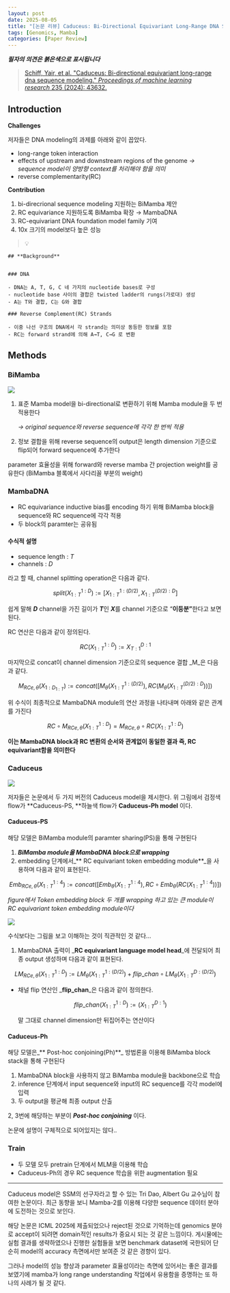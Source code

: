 ```yaml
---
layout: post
date: 2025-08-05
title: "[논문 리뷰] Caduceus: Bi-Directional Equivariant Long-Range DNA Sequence Modeling"
tags: [Genomics, Mamba]
categories: [Paper Review]
---
```


<span class="notion-red">_**필자의 의견은 붉은색으로 표시됩니다**_</span>


> [Schiff, Yair, et al. "Caduceus: Bi-directional equivariant long-range dna sequence modeling." ](https://pmc.ncbi.nlm.nih.gov/articles/PMC12189541/)[_Proceedings of machine learning research_](https://pmc.ncbi.nlm.nih.gov/articles/PMC12189541/)[ 235 (2024): 43632.](https://pmc.ncbi.nlm.nih.gov/articles/PMC12189541/)



## Introduction


**Challenges**


저자들은 DNA modeling의 과제를 아래와 같이 꼽았다.

- long-range token interaction
- effects of upstream and downstream regions of the genome 
_→ sequence model이 양방향 context를 처리해야 함을 의미_
- reverse complementarity(RC)

**Contribution**

1. bi-direcrional sequence modeling 지원하는 BiMamba 제안
1. RC equivariance 지원하도록 BiMamba 확장 → MambaDNA
1. RC-equivariant DNA foundation model family 기여
1. 10x 크기의 model보다 높은 성능

> 💡 


	## **Background**


	### DNA

	- DNA는 A, T, G, C 네 가지의 nucleotide bases로 구성
	- nucleotide base 사이의 결합은 twisted ladder의 rungs(가로대) 생성
	- A는 T와 결합, C는 G와 결합

	### Reverse Complement(RC) Strands

	- 이중 나선 구조의 DNA에서 각 strand는 의미상 동등한 정보를 포함
	- RC는 forward strand에 의해 A→T, C→G 로 변환


## Methods



### BiMamba


![](https://prod-files-secure.s3.us-west-2.amazonaws.com/542b861c-36a8-4051-84e5-8804b6728dba/2c247d59-7815-4980-99f0-8f0d21f445a7/image.png?X-Amz-Algorithm=AWS4-HMAC-SHA256&X-Amz-Content-Sha256=UNSIGNED-PAYLOAD&X-Amz-Credential=ASIAZI2LB466WEBABBSR%2F20250914%2Fus-west-2%2Fs3%2Faws4_request&X-Amz-Date=20250914T170120Z&X-Amz-Expires=3600&X-Amz-Security-Token=IQoJb3JpZ2luX2VjEOX%2F%2F%2F%2F%2F%2F%2F%2F%2F%2FwEaCXVzLXdlc3QtMiJHMEUCIEYmpRvtOiwEXDeoke3Y2QNe9Vc4xa8LhzakFVj3g4T4AiEAnzPhXIgtcvXzG6ZS6k6ytuSfGmfhPcmlMo1l9DE9tdgq%2FwMIXhAAGgw2Mzc0MjMxODM4MDUiDOllWrlfNKXBGt0DlCrcA6DvTDhzMnayaF9F0zD2t96xIFaeUBdao%2BXb32A1dpn25IhrcQ5cV8EMDPDDMCArhYvAFazZ0znCOxMIeJXvXl5r57pcPsPxnkfSvKxxuRteYgpop4ZMjfG9O%2Bhvh0PkoGxVY3s7Vm%2BASqBjZoVYZixyKKZn7DSFrRtFUKDBxS3t5JxwJUmU3hEe4qvlo7IzixIuRzZka1rwZwBKzFlzTzugOswlWVQIpkMggpbVxc6O%2BEu8NRc1zDhX%2FoSsMODt6pDZ5YgenZdjm6X8zcByGixcGvWT3P1oyygBvru4GL4Y4rPSlxAbTzX9m1gyq02jMuiZ13O12x90HkutVsX72fyLQ%2BY%2BCQncvB7NRx%2FcHqcbJCZ2EYOCiu18Oh2eVrpKLvCC1N%2BdjIbOxntwMoo9YZAhG32dZaRHLt7yilVdCfWU%2FuZsoasYCiZky1ihnUokcdDJ1p%2BJJLQYn84%2BisVGbzl1Z8ydSL77XI4eIpI7eJZs8H1Nh3pgAZDtcv6JFMu7SvR8Eg9A%2FatpdEN2xcca3tzW5gKcH13HazJ8TRV5HQPuGxuoG5cPrwwGnncNONtaQ%2B3n3FsBLAVPX7TnwruQ0jfCsmgjxzoM%2FC2c%2B9Y9eV1%2BP7sJuyV9WPhpz%2F4GMP3qmsYGOqUBmpY1d8%2Fh0UWzrOR4fWPGB9nqlpx%2BJsCz2jpeuYgnQ8rr2Wtf87yf22aqftS3siGcBYpHz9m8o%2BC%2Fqc2hfDzfnztibJqgDWVAo8HqHNdqCpzCa1u1QAeT7nwmHb2yEXvL%2BA7kYetQlqRT0RzVac%2BFfnvF1EfgbVbgbJ8%2BTfms1tdEJ0ykMSSzroKBDmK%2Bcq%2F2sSbCAsLyYpeivLDPn4Y7zoPOhKCQ&X-Amz-Signature=093f20d4603c5f9154e97d67a09b77217c4a6b59098f1f8ee5673e0f9f7ab4fc&X-Amz-SignedHeaders=host&x-amz-checksum-mode=ENABLED&x-id=GetObject)

1. 표준 Mamba model을 bi-directional로 변환하기 위해 Mamba module을 두 번 적용한다

	_→ original sequence와 reverse sequence에 각각 한 번씩 적용_

1. 정보 결합을 위해 reverse sequence의 output은 length dimension 기준으로 flip되어 forward sequence에 추가한다

parameter 효율성을 위해 forward와 reverse mamba 간 projection weight를 공유한다 (BiMamba 블록에서 사다리꼴 부분의 weight)



### MambaDNA

- RC equivariance inductive bias를 encoding 하기 위해 BiMamba block을 sequence와 RC sequence에 각각 적용
- 두 block의 paramter는 공유됨


#### 수식적 설명

- sequence length : _T_
- channels : _D_

라고 할 때,  channel splitting operation은 다음과 같다.


$$
split(X^{1:D}_{1:T}):=[X^{1:(D/2)}_{1:T},X^{(D/2):D}_{1:T}]
$$


<span class="notion-red">쉽게 말해 </span><span class="notion-red">_**D**_</span><span class="notion-red"> channel을 가진 길이가 </span><span class="notion-red">_**T**_</span><span class="notion-red">인 </span><span class="notion-red">_**X**_</span><span class="notion-red">를 channel 기준으로 “</span><span class="notion-red">**이등분”**</span><span class="notion-red">한다고 보면 된다.</span>


RC 연산은 다음과 같이 정의된다.


$$
RC(X^{1:D}_{1:T}):=X^{D:1}_{T:1}
$$


마지막으로 concat이 channel dimension 기준으로의 sequence 결합 _M_은 다음과 같다.


$$
M_{RCe,\theta}(X_{1:D_{1:T}}):=concat([M_{\theta}(X^{1:(D/2)}_{1:T}),RC(M_{\theta}(X^{(D/2):D}_{1:T}))])
$$


위 수식이 최종적으로 MambaDNA module의 연산 과정을 나타내며 아래와 같은 관계를 가진다


$$
RC\circ M_{RCe,\theta}(X^{1:D}_{1:T}) = M_{RCe,\theta} \circ RC(X^{1:D}_{1:T})
$$


**이는 MambaDNA block과 RC 변환의 순서와 관계없이 동일한 결과 즉, RC equivariant함을 의미한다**



### Caduceus


![](https://prod-files-secure.s3.us-west-2.amazonaws.com/542b861c-36a8-4051-84e5-8804b6728dba/f94a60d7-8145-473b-aef9-7c68d3ec604a/image.png?X-Amz-Algorithm=AWS4-HMAC-SHA256&X-Amz-Content-Sha256=UNSIGNED-PAYLOAD&X-Amz-Credential=ASIAZI2LB466WEBABBSR%2F20250914%2Fus-west-2%2Fs3%2Faws4_request&X-Amz-Date=20250914T170120Z&X-Amz-Expires=3600&X-Amz-Security-Token=IQoJb3JpZ2luX2VjEOX%2F%2F%2F%2F%2F%2F%2F%2F%2F%2FwEaCXVzLXdlc3QtMiJHMEUCIEYmpRvtOiwEXDeoke3Y2QNe9Vc4xa8LhzakFVj3g4T4AiEAnzPhXIgtcvXzG6ZS6k6ytuSfGmfhPcmlMo1l9DE9tdgq%2FwMIXhAAGgw2Mzc0MjMxODM4MDUiDOllWrlfNKXBGt0DlCrcA6DvTDhzMnayaF9F0zD2t96xIFaeUBdao%2BXb32A1dpn25IhrcQ5cV8EMDPDDMCArhYvAFazZ0znCOxMIeJXvXl5r57pcPsPxnkfSvKxxuRteYgpop4ZMjfG9O%2Bhvh0PkoGxVY3s7Vm%2BASqBjZoVYZixyKKZn7DSFrRtFUKDBxS3t5JxwJUmU3hEe4qvlo7IzixIuRzZka1rwZwBKzFlzTzugOswlWVQIpkMggpbVxc6O%2BEu8NRc1zDhX%2FoSsMODt6pDZ5YgenZdjm6X8zcByGixcGvWT3P1oyygBvru4GL4Y4rPSlxAbTzX9m1gyq02jMuiZ13O12x90HkutVsX72fyLQ%2BY%2BCQncvB7NRx%2FcHqcbJCZ2EYOCiu18Oh2eVrpKLvCC1N%2BdjIbOxntwMoo9YZAhG32dZaRHLt7yilVdCfWU%2FuZsoasYCiZky1ihnUokcdDJ1p%2BJJLQYn84%2BisVGbzl1Z8ydSL77XI4eIpI7eJZs8H1Nh3pgAZDtcv6JFMu7SvR8Eg9A%2FatpdEN2xcca3tzW5gKcH13HazJ8TRV5HQPuGxuoG5cPrwwGnncNONtaQ%2B3n3FsBLAVPX7TnwruQ0jfCsmgjxzoM%2FC2c%2B9Y9eV1%2BP7sJuyV9WPhpz%2F4GMP3qmsYGOqUBmpY1d8%2Fh0UWzrOR4fWPGB9nqlpx%2BJsCz2jpeuYgnQ8rr2Wtf87yf22aqftS3siGcBYpHz9m8o%2BC%2Fqc2hfDzfnztibJqgDWVAo8HqHNdqCpzCa1u1QAeT7nwmHb2yEXvL%2BA7kYetQlqRT0RzVac%2BFfnvF1EfgbVbgbJ8%2BTfms1tdEJ0ykMSSzroKBDmK%2Bcq%2F2sSbCAsLyYpeivLDPn4Y7zoPOhKCQ&X-Amz-Signature=0d028c5572e59ba0f9e182dbd6c8a17d998379a338bf8176fdb6fc47299510f6&X-Amz-SignedHeaders=host&x-amz-checksum-mode=ENABLED&x-id=GetObject)


저자들은 논문에서 두 가지 버전의 Caduceus model을 제시한다. 위 그림에서 검정색 flow가 **Caduceus-PS, **하늘색 flow가 **Caduceus-Ph model** 이다.



#### Caduceus-PS


해당 모델은 BiMamba module의 paramter sharing(PS)을 통해 구현된다

1. _**BiMamba module을 MambaDNA block으로 wrapping**_
1. embedding 단계에서_** RC equivariant token embedding module**_을 사용하며 다음과 같이 표현된다.

$$
Emb_{RCe,\theta}(X^{1:4}_{1:T}):=concat([Emb_{\theta}(X^{1:4}_{1:T}),RC \circ Emb_{\theta}(RC(X^{1:4}_{1:T}))])
$$


_figure에서 Token embedding block 두 개를 wrapping 하고 있는 큰 module이 RC equivariant token embedding module이다_


![](https://prod-files-secure.s3.us-west-2.amazonaws.com/542b861c-36a8-4051-84e5-8804b6728dba/b175e4da-71eb-4e91-8c23-a06dabe673c9/image.png?X-Amz-Algorithm=AWS4-HMAC-SHA256&X-Amz-Content-Sha256=UNSIGNED-PAYLOAD&X-Amz-Credential=ASIAZI2LB466WEBABBSR%2F20250914%2Fus-west-2%2Fs3%2Faws4_request&X-Amz-Date=20250914T170120Z&X-Amz-Expires=3600&X-Amz-Security-Token=IQoJb3JpZ2luX2VjEOX%2F%2F%2F%2F%2F%2F%2F%2F%2F%2FwEaCXVzLXdlc3QtMiJHMEUCIEYmpRvtOiwEXDeoke3Y2QNe9Vc4xa8LhzakFVj3g4T4AiEAnzPhXIgtcvXzG6ZS6k6ytuSfGmfhPcmlMo1l9DE9tdgq%2FwMIXhAAGgw2Mzc0MjMxODM4MDUiDOllWrlfNKXBGt0DlCrcA6DvTDhzMnayaF9F0zD2t96xIFaeUBdao%2BXb32A1dpn25IhrcQ5cV8EMDPDDMCArhYvAFazZ0znCOxMIeJXvXl5r57pcPsPxnkfSvKxxuRteYgpop4ZMjfG9O%2Bhvh0PkoGxVY3s7Vm%2BASqBjZoVYZixyKKZn7DSFrRtFUKDBxS3t5JxwJUmU3hEe4qvlo7IzixIuRzZka1rwZwBKzFlzTzugOswlWVQIpkMggpbVxc6O%2BEu8NRc1zDhX%2FoSsMODt6pDZ5YgenZdjm6X8zcByGixcGvWT3P1oyygBvru4GL4Y4rPSlxAbTzX9m1gyq02jMuiZ13O12x90HkutVsX72fyLQ%2BY%2BCQncvB7NRx%2FcHqcbJCZ2EYOCiu18Oh2eVrpKLvCC1N%2BdjIbOxntwMoo9YZAhG32dZaRHLt7yilVdCfWU%2FuZsoasYCiZky1ihnUokcdDJ1p%2BJJLQYn84%2BisVGbzl1Z8ydSL77XI4eIpI7eJZs8H1Nh3pgAZDtcv6JFMu7SvR8Eg9A%2FatpdEN2xcca3tzW5gKcH13HazJ8TRV5HQPuGxuoG5cPrwwGnncNONtaQ%2B3n3FsBLAVPX7TnwruQ0jfCsmgjxzoM%2FC2c%2B9Y9eV1%2BP7sJuyV9WPhpz%2F4GMP3qmsYGOqUBmpY1d8%2Fh0UWzrOR4fWPGB9nqlpx%2BJsCz2jpeuYgnQ8rr2Wtf87yf22aqftS3siGcBYpHz9m8o%2BC%2Fqc2hfDzfnztibJqgDWVAo8HqHNdqCpzCa1u1QAeT7nwmHb2yEXvL%2BA7kYetQlqRT0RzVac%2BFfnvF1EfgbVbgbJ8%2BTfms1tdEJ0ykMSSzroKBDmK%2Bcq%2F2sSbCAsLyYpeivLDPn4Y7zoPOhKCQ&X-Amz-Signature=1e598df6fc9ceb0b671127dcb2c6feffa9956c168d32980eafd852544cb4ae47&X-Amz-SignedHeaders=host&x-amz-checksum-mode=ENABLED&x-id=GetObject)


<span class="notion-red">수식보다는 그림을 보고 이해하는 것이 직관적인 것 같다…</span>

1. MambaDNA 출력이 _**RC equivariant language model head**_에 전달되어 최종 output 생성하며 다음과 같이 표현된다.

$$
LM_{RCe,\theta}(X^{1:D}_{1:T}):= LM_{\theta}(X^{1:(D/2)}_{1:T})+flip\_chan\circ LM_{\theta}(X^{D:(D/2)}_{1:T})
$$

- 채널 flip 연산인 _**flip\_chan**_은 다음과 같이 정의한다.

	$$
	flip\_chan(X^{1:D}_{1:T}):=(X^{D:1}_{1:T})
	$$


	말 그대로 channel dimension만 뒤집어주는 연산이다



#### Caduceus-Ph


해당 모델은_** Post-hoc conjoining(Ph)**_ 방법론을 이용해 BiMamba block stack을 통해 구현된다

1. MambaDNA block을 사용하지 않고 BiMamba module을 backbone으로 학습
1. inference 단계에서 input sequence와 input의 RC sequence를 각각 model에 입력
1. 두 output을 평균해 최종 output 산출

2, 3번에 해당하는 부분이 _**Post-hoc conjoining**_ 이다.


<span class="notion-red">논문에 설명이 구체적으로 되어있지는 않다..</span>



### Train

- 두 모델 모두 pretrain 단계에서 MLM을 이용해 학습
- Caduceus-Ph의 경우 RC sequence 학습을 위한 augmentation 필요

---


<span class="notion-red">Caduceus model은 SSM의 선구자라고 할 수 있는 Tri Dao, Albert Gu 교수님이 참여한 논문이다. 최근 동향을 보니 Mamba-2를 이용해 다양한 sequence 데이터 분야에 도전하는 것으로 보인다.</span>


<span class="notion-red">해당 논문은 ICML 2025에 제출되었으나 reject된 것으로 기억하는데 genomics 분야로 accept이 되려면 domain적인 results가 중요시 되는 것 같은 느낌이다. 게시물에는 실험 결과를 생략하였으나 진행한 실험들을 보면 benchmark dataset에 국한되어 단순히 model의 accuracy 측면에서만 보여준 것 같은 경향이 있다.</span>


<span class="notion-red">그러나 model의 성능 향상과 parameter 효율성이라는 측면에 있어서는 좋은 결과를 보였기에 mamba가 long range understanding 작업에서 유용함을 증명하는 또 하나의 사례가 될 것 같다.</span>

